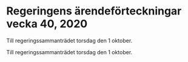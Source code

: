 # Regeringens ärendeförteckningar vecka 40, 2020

Till regeringssammanträdet torsdag den 1 oktober.

Till regeringssammanträdet torsdag den 1 oktober.
